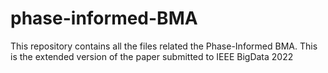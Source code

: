 # phase-informed-BMA
This repository contains all the files related the Phase-Informed BMA.
This is the extended version of the paper submitted to IEEE BigData 2022
